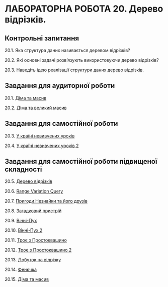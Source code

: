 ЛАБОРАТОРНА РОБОТА 20. Дерево відрізків.
=============
Контрольні запитання
------------------
20.1. Яка структура даних називається деревом відрізків?

20.2. Які основні задачі розв’язують використовуючи дерево відрізків?

20.3. Наведіть ідею реалізації структури даних дерево відрізків.




Завдання для аудиторної роботи
--------------
20.1.
[Діма та масив](https://www.e-olymp.com/uk/problems/2941)

20.2.
[Діма та великий масив](https://www.e-olymp.com/uk/problems/2940)




Завдання для самостійної роботи
------------------

20.3.
[У країні невивчених уроків](https://www.e-olymp.com/uk/problems/4481)

20.4.
[У країні невивчених уроків 2](https://www.e-olymp.com/uk/problems/4482)

Завдання для самостійної роботи підвищеної складності
------------------
20.5.
[Дерево відрізків](https://www.e-olymp.com/uk/problems/5952)

20.6.
[Range Variation Query](https://www.e-olymp.com/uk/problems/695)

20.7.
[Пригоди Незнайки та його друзів](https://www.e-olymp.com/uk/problems/4496)

20.8.
[Загадковий пристрій](https://www.e-olymp.com/uk/problems/3318)

20.9.
[Вінні-Пух](https://www.e-olymp.com/uk/problems/4487)

20.10.
[Вінні-Пух 2](https://www.e-olymp.com/uk/problems/4488)

20.11.
[Троє з Простоквашино](https://www.e-olymp.com/uk/problems/4491)

20.12.
[Троє з Простоквашино 2](https://www.e-olymp.com/uk/problems/4492)

20.13.
[Добуток на відрізку](https://www.e-olymp.com/uk/problems/4082)

20.14.
[Фенєчка](https://www.e-olymp.com/uk/problems/5274)

20.15.
[Діма та масив](https://www.e-olymp.com/uk/problems/2939)







